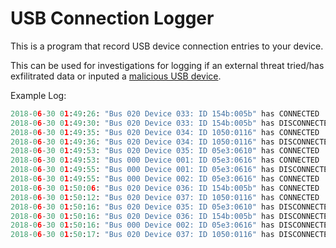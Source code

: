 # USB Connection Logger
This is a program that record USB device connection entries to your device.

This can be used for investigations for logging if an external threat tried/has exfilitrated data or inputed a [malicious USB device](https://hakshop.com/products/usb-rubber-ducky-deluxe).

Example Log:
```python
2018-06-30 01:49:26: "Bus 020 Device 033: ID 154b:005b" has CONNECTED 
2018-06-30 01:49:30: "Bus 020 Device 033: ID 154b:005b" has DISCONNECTED 
2018-06-30 01:49:35: "Bus 020 Device 034: ID 1050:0116" has CONNECTED 
2018-06-30 01:49:36: "Bus 020 Device 034: ID 1050:0116" has DISCONNECTED 
2018-06-30 01:49:53: "Bus 020 Device 035: ID 05e3:0610" has CONNECTED 
2018-06-30 01:49:53: "Bus 000 Device 001: ID 05e3:0616" has CONNECTED 
2018-06-30 01:49:55: "Bus 000 Device 001: ID 05e3:0616" has DISCONNECTED 
2018-06-30 01:49:55: "Bus 000 Device 002: ID 05e3:0616" has CONNECTED 
2018-06-30 01:50:06: "Bus 020 Device 036: ID 154b:005b" has CONNECTED 
2018-06-30 01:50:12: "Bus 020 Device 037: ID 1050:0116" has CONNECTED 
2018-06-30 01:50:16: "Bus 020 Device 035: ID 05e3:0610" has DISCONNECTED 
2018-06-30 01:50:16: "Bus 020 Device 036: ID 154b:005b" has DISCONNECTED 
2018-06-30 01:50:16: "Bus 000 Device 002: ID 05e3:0616" has DISCONNECTED 
2018-06-30 01:50:17: "Bus 020 Device 037: ID 1050:0116" has DISCONNECTED 
```
